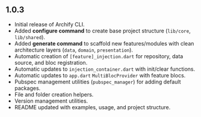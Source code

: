 ## 1.0.3

* Initial release of Archify CLI.
* Added **configure command** to create base project structure (`lib/core`, `lib/shared`).
* Added **generate command** to scaffold new features/modules with clean architecture layers (`data`, `domain`, `presentation`).
* Automatic creation of `[feature]_injection.dart` for repository, data source, and bloc registration.
* Automatic updates to `injection_container.dart` with init/clear functions.
* Automatic updates to `app.dart` `MultiBlocProvider` with feature blocs.
* Pubspec management utilities (`pubspec_manager`) for adding default packages.
* File and folder creation helpers.
* Version management utilities.
* README updated with examples, usage, and project structure.
